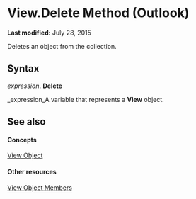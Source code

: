 
# View.Delete Method (Outlook)

 **Last modified:** July 28, 2015

Deletes an object from the collection.

## Syntax

 _expression_. **Delete**

 _expression_A variable that represents a  **View** object.


## See also


#### Concepts


 [View Object](41c8d149-9912-1685-4c8b-3c849cc6f1ed.md)
#### Other resources


 [View Object Members](ed3196c6-e779-64f7-db1d-e2fd22bb4688.md)
